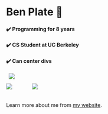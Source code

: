 <h1>Ben Plate 👋</h1>
<h4>✔️ Programming for 8 years</h4>
<h4>✔️ CS Student at UC Berkeley</h4>
<h4>✔️ Can center divs</h4>
<img src="https://github-profile-summary-cards.vercel.app/api/cards/profile-details?username=ben9583&theme=monokai" style="margin-left:7px;margin-bottom:12px"/>
<div>
    <img src="https://github-profile-summary-cards.vercel.app/api/cards/repos-per-language?username=ben9583&theme=monokai" style="margin-right:50px" />
    <img src="https://github-profile-summary-cards.vercel.app/api/cards/most-commit-language?username=ben9583&theme=monokai" />
</div>
<br />
<p>Learn more about me from <a href="https://ben9583.github.io/">my website</a>.
